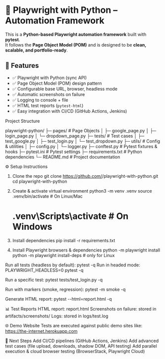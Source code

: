 # 📘 Playwright with Python – Automation Framework

This is a **Python-based Playwright automation framework** built with **pytest**.  
It follows the **Page Object Model (POM)** and is designed to be **clean, scalable, and portfolio-ready**.  

## 🚀 Features
- ✅ Playwright with Python (sync API)  
- ✅ Page Object Model (POM) design pattern  
- ✅ Configurable base URL, browser, headless mode  
- ✅ Automatic screenshots on failure  
- ✅ Logging to console + file  
- ✅ HTML test reports (`pytest-html`)  
- ✅ Easy integration with CI/CD (GitHub Actions, Jenkins)  

Project Structure

playwright-python/
    ├─ pages/               # Page Objects
    │  ├─ google_page.py
    │  ├─ login_page.py
    │  └─ dropdown_page.py
    ├─ tests/               # Test cases
    │  ├─ test_google.py
    │  ├─ test_login.py
    │  └─ test_dropdown.py
    ├─ utils/               # Config & utilities
    │  ├─ config.py
    │  └─ logger.py
    ├─ conftest.py          # Pytest fixtures & hooks
    ├─ pytest.ini           # Pytest settings
    ├─ requirements.txt     # Python dependencies
    └─ README.md            # Project documentation

⚙️ Setup Instructions
1. Clone the repo
    git clone https://github.com/<your-username>/playwright-with-python.git
    cd playwright-with-python

2. Create & activate virtual environment
    python3 -m venv .venv
    source .venv/bin/activate   # On Linux/Mac
    # .venv\Scripts\activate    # On Windows

3. Install dependencies
    pip install -r requirements.txt

4. Install Playwright browsers & dependencies
    python -m playwright install
    python -m playwright install-deps   # only for Linux


Run all tests (headless by default):
    pytest -q
    Run in headed mode:
    PLAYWRIGHT_HEADLESS=0 pytest -q

Run a specific test:
    pytest tests/test_login.py -q

Run with markers (smoke, regression):
    pytest -m smoke -q

Generate HTML report:
    pytest --html=report.html -q

📊 Test Reports
    HTML report: report.html
    Screenshots on failure: stored in artifacts/screenshots/
    Logs: stored in logs/test.log

🌐 Demo Website
    Tests are executed against public demo sites like:
    https://the-internet.herokuapp.com

🔮 Next Steps
    Add CI/CD pipelines (GitHub Actions, Jenkins)
    Add advanced test cases (file upload, downloads, shadow DOM, API testing)
    Add parallel execution & cloud browser testing (BrowserStack, Playwright Cloud)